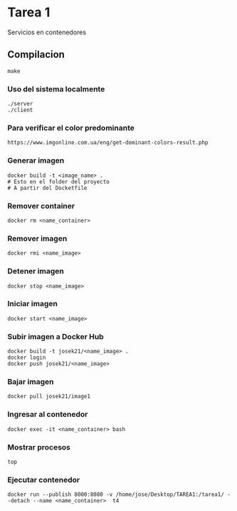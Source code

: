 # Tarea 1
Servicios en contenedores

## Compilacion
    make
    
### Uso del sistema localmente

    ./server
    ./client

### Para verificar el color predominante 
    https://www.imgonline.com.ua/eng/get-dominant-colors-result.php

### Generar imagen 
    docker build -t <image_name> .
    # Esto en el folder del proyecto
    # A partir del Docketfile

### Remover container
    docker rm <name_container>

### Remover imagen
    docker rmi <name_image>

### Detener imagen
    docker stop <name_image>

### Iniciar imagen
    docker start <name_image>

### Subir imagen a Docker Hub
    docker build -t josek21/<name_image> .
    docker login
    docker push josek21/<name_image>

### Bajar imagen
    docker pull josek21/image1

### Ingresar al contenedor
    docker exec -it <name_container> bash

### Mostrar procesos
    top

### Ejecutar contenedor
    docker run --publish 8000:8080 -v /home/jose/Desktop/TAREA1:/tarea1/ --detach --name <name_container>  t4